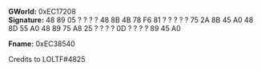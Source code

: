 **GWorld:** 0xEC17208                                                                                                                                                                                                                                                                                                
**Signature:** 48 89 05 ? ? ? ? 48 8B 4B 78 F6 81 ? ? ? ? ? 75 2A 8B 45 A0 48 8D 55 A0 48 89 75 A8 25 ? ? ? ? 0D ? ? ? ? 89 45 A0
                                                                                                                                                                         
**Fname:** 0xEC38540   
                                                                                                                                                                                                        
Credits to LOLTF#4825
